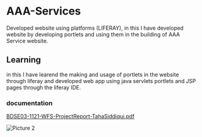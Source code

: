 # AAA-Services
 Developed website using platforms (LIFERAY), in this I have developed website by developing portlets and using them in the building of AAA Service website.
 
 ## Learning
 in this I have learend the making and usage of portlets in the website through liferay and developed web app using java servlets portlets and JSP pages through the liferay IDE.
 
 ### documentation
 [BDSE03-1121-WFS-ProjectReport-TahaSiddiqui.pdf](https://github.com/tahasiddiquiii/AAA-Services/files/9598065/BDSE03-1121-WFS-ProjectReport-TahaSiddiqui.pdf)

 
  
![Picture 2](https://user-images.githubusercontent.com/95746746/190978212-bf2be859-d4d3-4299-a36e-c5e3765bf3b1.png)
